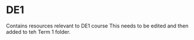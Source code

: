 # DE1
Contains resources relevant to DE1 course
This needs to be edited and then added to teh Term 1 folder.
